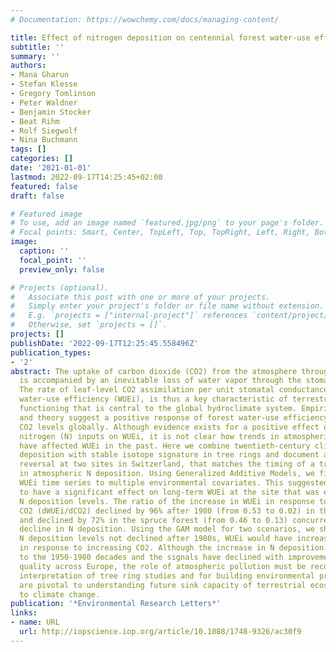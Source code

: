 ```yaml
---
# Documentation: https://wowchemy.com/docs/managing-content/

title: Effect of nitrogen deposition on centennial forest water-use efficiency
subtitle: ''
summary: ''
authors:
- Mana Gharun
- Stefan Klesse
- Gregory Tomlinson
- Peter Waldner
- Benjamin Stocker
- Beat Rihm
- Rolf Siegwolf
- Nina Buchmann
tags: []
categories: []
date: '2021-01-01'
lastmod: 2022-09-17T14:25:45+02:00
featured: false
draft: false

# Featured image
# To use, add an image named `featured.jpg/png` to your page's folder.
# Focal points: Smart, Center, TopLeft, Top, TopRight, Left, Right, BottomLeft, Bottom, BottomRight.
image:
  caption: ''
  focal_point: ''
  preview_only: false

# Projects (optional).
#   Associate this post with one or more of your projects.
#   Simply enter your project's folder or file name without extension.
#   E.g. `projects = ["internal-project"]` references `content/project/deep-learning/index.md`.
#   Otherwise, set `projects = []`.
projects: []
publishDate: '2022-09-17T12:25:45.558496Z'
publication_types:
- '2'
abstract: The uptake of carbon dioxide (CO2) from the atmosphere through photosynthesis
  is accompanied by an inevitable loss of water vapor through the stomata of leaves.
  The rate of leaf-level CO2 assimilation per unit stomatal conductance, i.e., intrinsic
  water-use efficiency (WUEi), is thus a key characteristic of terrestrial ecosystem
  functioning that is central to the global hydroclimate system. Empirical evidence
  and theory suggest a positive response of forest water-use efficiency to increased
  CO2 levels globally. Although evidence exists for a positive effect of ecosystem
  nitrogen (N) inputs on WUEi, it is not clear how trends in atmospheric N deposition
  have affected WUEi in the past. Here we combine twentieth-century climate and nitrogen
  deposition with stable isotope signature in tree rings and document a WUEi trend
  reversal at two sites in Switzerland, that matches the timing of a trend reversal
  in atmospheric N deposition. Using Generalized Additive Models, we fitted observed
  WUEi time series to multiple environmental covariates. This suggested N deposition
  to have a significant effect on long-term WUEi at the site that was exposed to higher
  N deposition levels. The ratio of the increase in WUEi in response to increase in
  CO2 (dWUEi/dCO2) declined by 96% after 1980 (from 0.53 to 0.02) in the beech forest
  and declined by 72% in the spruce forest (from 0.46 to 0.13) concurrent with a sharp
  decline in N deposition. Using the GAM model for two scenarios, we show that had
  N deposition levels not declined after 1980s, WUEi would have increased more strongly
  in response to increasing CO2. Although the increase in N deposition was limited
  to the 1950-1980 decades and the signals have declined with improvements in air
  quality across Europe, the role of atmospheric pollution must be reconsidered in
  interpretation of tree ring studies and for building environmental proxies that
  are pivotal to understanding future sink capacity of terrestrial ecosystems in response
  to climate change.
publication: '*Environmental Research Letters*'
links:
- name: URL
  url: http://iopscience.iop.org/article/10.1088/1748-9326/ac30f9
---
```

